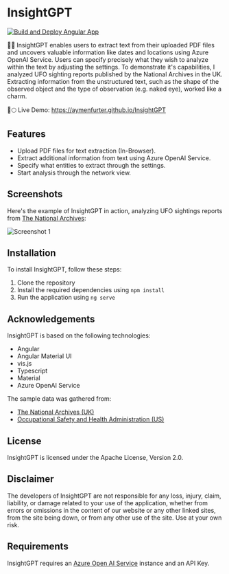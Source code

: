# InsightGPT
[![Build and Deploy Angular App](https://github.com/aymenfurter/InsightGPT/actions/workflows/main.yml/badge.svg)](https://github.com/aymenfurter/InsightGPT/actions/workflows/main.yml)

📄🔎 InsightGPT enables users to extract text from their uploaded PDF files and uncovers valuable information like dates and locations using Azure OpenAI Service. Users can specify precisely what they wish to analyze within the text by adjusting the settings. To demonstrate it's capabilities, I analyzed UFO sighting reports published by the National Archives in the UK. Extracting information from the unstructured text, such as the shape of the observed object and the type of observation (e.g. naked eye), worked like a charm.

🚀🌕 Live Demo: https://aymenfurter.github.io/InsightGPT

## Features
* Upload PDF files for text extraction (In-Browser).
* Extract additional information from text using Azure OpenAI Service.
* Specify what entities to extract through the settings.
* Start analysis through the network view.

## Screenshots

Here's the example of InsightGPT in action, analyzing UFO sightings reports from [The National Archives](https://www.nationalarchives.gov.uk/ufos/):

![Screenshot 1](intro.gif)

## Installation

To install InsightGPT, follow these steps:

1. Clone the repository
2. Install the required dependencies using `npm install`
3. Run the application using `ng serve`

## Acknowledgements

InsightGPT is based on the following technologies:

* Angular
* Angular Material UI
* vis.js
* Typescript
* Material
* Azure OpenAI Service

The sample data was gathered from:
* [The National Archives (UK)](https://www.nationalarchives.gov.uk/ufos/)
* [Occupational Safety and Health Administration (US)](https://www.osha.gov/)

## License
InsightGPT is licensed under the Apache License, Version 2.0.

## Disclaimer
The developers of InsightGPT are not responsible for any loss, injury, claim, liability, or damage related to your use of the application, whether from errors or omissions in the content of our website or any other linked sites, from the site being down, or from any other use of the site. Use at your own risk.

## Requirements
InsightGPT requires an [Azure Open AI Service](https://learn.microsoft.com/en-us/azure/cognitive-services/openai/) instance and an API Key.
